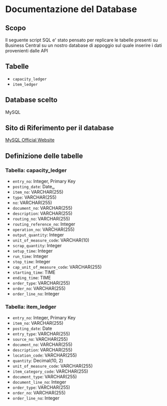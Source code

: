# Documentazione del Database

## Scopo
Il seguente script SQL e' stato pensato per replicare le tabelle presenti su Business Central su un nostro database di appoggio sul quale inserire i dati provenienti dalle API

## Tabelle

- `capacity_ledger`
- `item_ledger`

## Database scelto

MySQL

## Sito di Riferimento per il database

[MySQL Official Website](https://www.mysql.com)

## Definizione delle tabelle

### Tabella: capacity_ledger

- `entry_no`: Integer, Primary Key
- `posting_date`: Date[..](..)
- `item_no`: VARCHAR(255)
- `type`: VARCHAR(255)
- `no`: VARCHAR(255)
- `document_no`: VARCHAR(255)
- `description`: VARCHAR(255)
- `routing_no`: VARCHAR(255)
- `routing_reference_no`: Integer
- `operation_no`: VARCHAR(255)
- `output_quantity`: Integer
- `unit_of_measure_code`: VARCHAR(10)
- `scrap_quantity`: Integer
- `setup_time`: Integer
- `run_time`: Integer
- `stop_time`: Integer
- `cap_unit_of_measure_code`: VARCHAR(255)
- `starting_time`: TIME
- `ending_time`: TIME
- `order_type`: VARCHAR(255)
- `order_no`: VARCHAR(255)
- `order_line_no`: Integer

### Tabella: item_ledger

- `entry_no`: Integer, Primary Key
- `item_no`: VARCHAR(255)
- `posting_date`: Date
- `entry_type`: VARCHAR(255)
- `source_no`: VARCHAR(255)
- `document_no`: VARCHAR(255)
- `description`: VARCHAR(255)
- `location_code`: VARCHAR(255)
- `quantity`: Decimal(10, 2)
- `unit_of_measure_code`: VARCHAR(255)
- `item_category_code`: VARCHAR(255)
- `document_type`: VARCHAR(255)
- `document_line_no`: Integer
- `order_type`: VARCHAR(255)
- `order_no`: VARCHAR(255)
-  `order_line_no`: Integer
